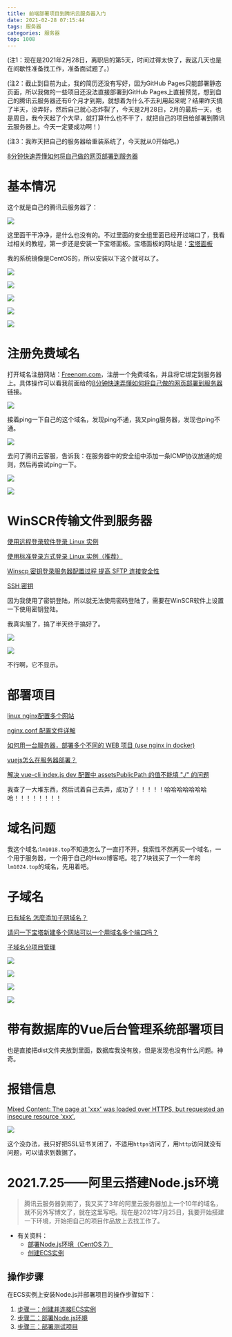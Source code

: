 ```yaml
---
title: 前端部署项目到腾讯云服务器入门
date: 2021-02-28 07:15:44
tags: 服务器
categories: 服务器
top: 1008
---
```


(注1：现在是2021年2月28日，离职后的第5天，时间过得太快了，我这几天也是在间歇性准备找工作，准备面试题了。)

(注2：截止到目前为止，我的简历还没有写好，因为GitHub Pages只能部署静态页面，所以我做的一些项目还没法直接部署到GitHub Pages上直接预览，想到自己的腾讯云服务器还有6个月才到期，就想着为什么不去利用起来呢？结果昨天搞了半天，没弄好，然后自己就心态炸裂了，今天是2月28日，2月的最后一天，也是周日，我今天起了个大早，就打算什么也不干了，就把自己的项目给部署到腾讯云服务器上。今天一定要成功啊！)

(注3：我昨天把自己的服务器给重装系统了，今天就从0开始吧。)

[8分钟快速弄懂如何将自己做的网页部署到服务器](https://www.bilibili.com/video/BV1HT4y1774Y?from=search&seid=9864901227654323292)

# 基本情况

这个就是自己的腾讯云服务器了：

![](前端部署项目到腾讯云服务器入门/01.png)

这里面干干净净，是什么也没有的。不过里面的安全组里面已经开过端口了，我看过相关的教程，第一步还是安装一下宝塔面板。宝塔面板的网址是：[宝塔面板](<https://www.bt.cn/>)

我的系统镜像是CentOS的，所以安装以下这个就可以了。

![](前端部署项目到腾讯云服务器入门/02.png)

![](前端部署项目到腾讯云服务器入门/03.png)

![](前端部署项目到腾讯云服务器入门/04.png)

![](前端部署项目到腾讯云服务器入门/05.png)

![](前端部署项目到腾讯云服务器入门/06.png)

# 注册免费域名

打开域名注册网站：[Freenom.com](https://www.freenom.com/)，注册一个免费域名，并且将它绑定到服务器上。具体操作可以看我前面给的[8分钟快速弄懂如何将自己做的网页部署到服务器](https://www.bilibili.com/video/BV1HT4y1774Y?from=search&seid=9864901227654323292)链接。

![](前端部署项目到腾讯云服务器入门/07.png)



接着ping一下自己的这个域名，发现ping不通，我又ping服务器，发现也ping不通。

![](前端部署项目到腾讯云服务器入门/09.png)

去问了腾讯云客服，告诉我：在服务器中的安全组中添加一条ICMP协议放通的规则，然后再尝试ping一下。

![](前端部署项目到腾讯云服务器入门/10.png)

![](前端部署项目到腾讯云服务器入门/12.png)

# WinSCR传输文件到服务器

[使用远程登录软件登录 Linux 实例](https://cloud.tencent.com/document/product/213/35699#.E4.BD.BF.E7.94.A8.E5.AF.86.E9.92.A5.E7.99.BB.E5.BD.95)

[使用标准登录方式登录 Linux 实例（推荐）](https://cloud.tencent.com/document/product/213/5436)

[Winscp 密钥登录服务器配置过程 提高 SFTP 连接安全性](https://cloud.tencent.com/developer/article/1158263?from=information.detail.winscp%E6%80%8E%E4%B9%88%E8%BF%9E%E6%8E%A5%E8%85%BE%E8%AE%AF%E4%BA%91)

[SSH 密钥](https://cloud.tencent.com/document/product/213/6092)

因为我使用了密钥登陆，所以就无法使用密码登陆了，需要在WinSCR软件上设置一下使用密钥登陆。

我真实服了，搞了半天终于搞好了。

![](前端部署项目到腾讯云服务器入门/13.png)

![](前端部署项目到腾讯云服务器入门/14.png)

不行啊，它不显示。

# 部署项目

[linux nginx配置多个网站](https://www.cnblogs.com/wesky/p/9053853.html)

[nginx.conf 配置文件详解](https://juejin.cn/post/6844903741678698510)

[如何用一台服务器，部署多个不同的 WEB 项目 (use nginx in docker)](https://zhuanlan.zhihu.com/p/69555541)

[vuejs怎么在服务器部署？](https://www.zhihu.com/question/46630687)

[解决 vue-cli index.js dev 配置中 assetsPublicPath 的值不能填 "./" 的问题](https://blog.csdn.net/isyoungboy/article/details/84350256)

我查了一大堆东西，然后试着自己去弄，成功了！！！！！哈哈哈哈哈哈哈哈！！！！！！！！

# 域名问题

我这个域名:`lm1018.top`不知道怎么了一直打不开，我索性不然再买一个域名，一个用于服务器，一个用于自己的Hexo博客吧。花了7块钱买了一个一年的`lm1024.top`的域名，先用着吧。

# 子域名

[已有域名 怎麼添加子网域名？](https://cloud.tencent.com/developer/ask/231882?from=information.detail.%E5%8D%8F%E4%BD%9C%E5%AD%90%E5%9F%9F%E5%90%8D)

[请问一下宝塔新建多个网站可以一个用域名多个端口吗？](https://www.bt.cn/bbs/thread-3992-1-1.html)

[子域名分项目管理](https://cloud.tencent.com/document/product/302/7800)

![](前端部署项目到腾讯云服务器入门/16.png)

![](前端部署项目到腾讯云服务器入门/17.png)

![](前端部署项目到腾讯云服务器入门/18.png)

![](前端部署项目到腾讯云服务器入门/19.png)

# 带有数据库的Vue后台管理系统部署项目

也是直接把dist文件夹放到里面，数据库我没有放，但是发现也没有什么问题。神奇。

# 报错信息

[Mixed Content: The page at 'xxx' was loaded over HTTPS, but requested an insecure resource 'xxx'.](https://blog.csdn.net/haibo0668/article/details/82947917)

![](前端部署项目到腾讯云服务器入门/20.png)

这个没办法，我只好把SSL证书关闭了，不适用`https`访问了，用`http`访问就没有问题，可以请求到数据了。

# 2021.7.25——阿里云搭建Node.js环境

> 腾讯云服务器到期了，我又买了3年的阿里云服务器加上一个10年的域名，就不另外写博文了，就在这里写吧。现在是2021年7月25日，我要开始搭建一下环境，开始把自己的项目作品放上去找工作了。

* 有关资料：
  * [部署Node.js环境（CentOS 7）](https://help.aliyun.com/document_detail/50775.htm?spm=a2c4g.11186623.2.18.3c415ee4eyxqGW#concept-50775-zh)
  * [创建ECS实例](https://help.aliyun.com/document_detail/25424.htm?spm=a2c4g.11186623.2.14.1c5e350fZQlZ5e#task-zjx-p1f-5db)

## 操作步骤

在ECS实例上安装Node.js并部署项目的操作步骤如下：

1. [步骤一：创建并连接ECS实例](https://help.aliyun.com/document_detail/50775.htm?spm=a2c4g.11186623.2.18.3c415ee4eyxqGW#section-e0r-tml-c8k)
2. [步骤二：部署Node.js环境](https://help.aliyun.com/document_detail/50775.htm?spm=a2c4g.11186623.2.18.3c415ee4eyxqGW#section-tug-p3l-h9l)
3. [步骤三：部署测试项目](https://help.aliyun.com/document_detail/50775.htm?spm=a2c4g.11186623.2.18.3c415ee4eyxqGW#section-igz-e58-4zq)